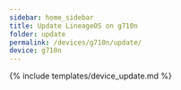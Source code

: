 ```yaml
---
sidebar: home_sidebar
title: Update LineageOS on g710n
folder: update
permalink: /devices/g710n/update/
device: g710n
---
```

{% include templates/device_update.md %}
